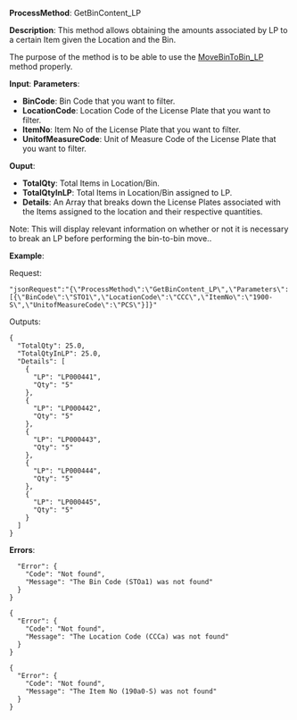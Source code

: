**ProcessMethod**: GetBinContent_LP

**Description**:
This method allows obtaining the amounts associated by LP to a certain Item given the Location and the Bin.

The purpose of the method is to be able to use the [MoveBinToBin_LP](/Plur%2De/WMS-API/MoveBinToBin_LP) method properly.

**Input**:
**Parameters**: 
-	**BinCode**: Bin Code that you want to filter.
-	**LocationCode**: Location Code of the License Plate that you want to filter.
-	**ItemNo**: Item No of the License Plate that you want to filter.
-	**UnitofMeasureCode**: Unit of Measure Code of the License Plate that you want to filter.

**Ouput**: 
-	**TotalQty**: Total Items in Location/Bin.
-	**TotalQtyInLP**: Total Items in Location/Bin assigned to LP.
-	**Details**: An Array that breaks down the License Plates associated with the Items assigned to the location and their respective quantities.

Note: This will display relevant information on whether or not it is necessary to break an LP before performing the bin-to-bin move..


**Example**:

Request:

`"jsonRequest":"{\"ProcessMethod\":\"GetBinContent_LP\",\"Parameters\":[{\"BinCode\":\"STO1\",\"LocationCode\":\"CCC\",\"ItemNo\":\"1900-S\",\"UnitofMeasureCode\":\"PCS\"}]}"`

Outputs:


```
{
  "TotalQty": 25.0,
  "TotalQtyInLP": 25.0,
  "Details": [
    {
      "LP": "LP000441",
      "Qty": "5"
    },
    {
      "LP": "LP000442",
      "Qty": "5"
    },
    {
      "LP": "LP000443",
      "Qty": "5"
    },
    {
      "LP": "LP000444",
      "Qty": "5"
    },
    {
      "LP": "LP000445",
      "Qty": "5"
    }
  ]
}
```
**Errors**:
```{
  "Error": {
    "Code": "Not found",
    "Message": "The Bin Code (STOa1) was not found"
  }
}

{
  "Error": {
    "Code": "Not found",
    "Message": "The Location Code (CCCa) was not found"
  }
}

{
  "Error": {
    "Code": "Not found",
    "Message": "The Item No (190a0-S) was not found"
  }
}
```


